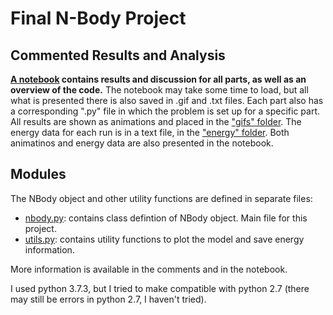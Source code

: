 # Final N-Body Project

## Commented Results and Analysis
**[A notebook](https://github.com/vandalt/phys512/tree/master/assignments/nbody/nbody.ipynb) contains results and discussion for all parts, as well as an overview of the code.**
The notebook may take some time to load, but all what is presented there is also saved in .gif and .txt files. Each part also has a corresponding ".py" file in which the problem is set up for a specific part. All results are shown as animations and placed in the ["gifs" folder](https://github.com/vandalt/phys512/tree/master/assignments/nbody/gifs). The energy data for each run is in a text file, in the ["energy" folder](https://github.com/vandalt/phys512/tree/master/assignments/nbody/energy). Both animatinos and energy data are also presented in the notebook.

## Modules
The NBody object and other utility functions are defined in separate files:
    
- [nbody.py](https://github.com/vandalt/phys512/tree/master/assignments/nbody/nbody.py): contains class defintion of NBody object. Main file for this project.
- [utils.py](https://github.com/vandalt/phys512/tree/master/assignments/nbody/utils.py): contains utility functions to plot the model and save energy information.

More information is available in the comments and in the notebook.

I used python 3.7.3, but I tried to make compatible with python 2.7 (there may still be errors in python 2.7, I haven't tried).
